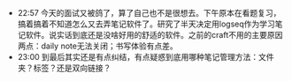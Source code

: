 - 22:57 今天的面试又被鸽了，算了自己也不是很想去。下午原本在看题复习，搞着搞着不知道怎么又去弄笔记软件了。研究了半天决定用logseq作为学习笔记软件。说实话到底还是没啥好用的舒适的软件。之前的craft不用的主要原因两点：daily note无法关闭；书写体验有点差。
- 23:00 到最后其实还是有点纠结，有点疑惑到底用哪种笔记管理方法：文件夹？标签？还是双向链接？